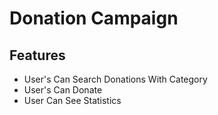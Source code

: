 # Donation Campaign

## Features
* User's Can Search Donations With Category
* User's Can Donate
* User Can See Statistics
